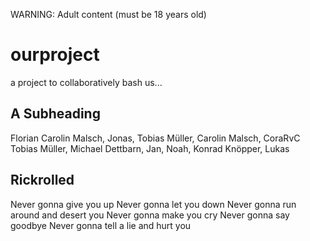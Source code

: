 WARNING: Adult content (must be 18 years old)

# ourproject
a project to collaboratively bash us...

## A Subheading
Florian Carolin Malsch, Jonas, Tobias Müller, Carolin Malsch, CoraRvC Tobias Müller, Michael Dettbarn, 
Jan, Noah, Konrad Knöpper, Lukas

## Rickrolled

Never gonna give you up
Never gonna let you down
Never gonna run around and desert you
Never gonna make you cry
Never gonna say goodbye
Never gonna tell a lie and hurt you
